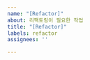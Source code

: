 ```yaml
---
name: "[Refactor]"
about: 리팩토링이 필요한 작업
title: "[Refactor]"
labels: refactor
assignees: ''

---
```



